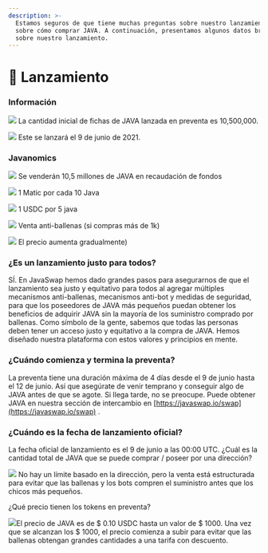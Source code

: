 ```yaml
---
description: >-
  Estamos seguros de que tiene muchas preguntas sobre nuestro lanzamiento y
  sobre cómo comprar JAVA. A continuación, presentamos algunos datos breves
  sobre nuestro lanzamiento.
---
```


# 🚀  Lanzamiento

### Información <a id="info"></a>

​![](https://firebasestorage.googleapis.com/v0/b/gitbook-28427.appspot.com/o/assets%2F-Mgn5KsZA8PO5ZysxMUE%2F-MgppWMUEO8vCg7h7Wug%2F-Mgpst51MWjGqdJ2ATmZ%2FGrupo%201115.png?alt=media&token=8b92d7a1-64b5-4455-8613-1b25941e542e) La cantidad inicial de fichas de JAVA lanzada en preventa es 10,500,000.

​![](https://firebasestorage.googleapis.com/v0/b/gitbook-28427.appspot.com/o/assets%2F-Mgn5KsZA8PO5ZysxMUE%2F-MgppWMUEO8vCg7h7Wug%2F-Mgpst51MWjGqdJ2ATmZ%2FGrupo%201115.png?alt=media&token=8b92d7a1-64b5-4455-8613-1b25941e542e) Este se lanzará el 9 de junio de 2021.

### Javanomics <a id="javanomics"></a>

​![](https://firebasestorage.googleapis.com/v0/b/gitbook-28427.appspot.com/o/assets%2F-Mgn5KsZA8PO5ZysxMUE%2F-MgppWMUEO8vCg7h7Wug%2F-Mgpst51MWjGqdJ2ATmZ%2FGrupo%201115.png?alt=media&token=8b92d7a1-64b5-4455-8613-1b25941e542e) Se venderán 10,5 millones de JAVA en recaudación de fondos

​![](https://firebasestorage.googleapis.com/v0/b/gitbook-28427.appspot.com/o/assets%2F-Mgn5KsZA8PO5ZysxMUE%2F-MgppWMUEO8vCg7h7Wug%2F-Mgpst51MWjGqdJ2ATmZ%2FGrupo%201115.png?alt=media&token=8b92d7a1-64b5-4455-8613-1b25941e542e) 1 Matic por cada 10 Java

​![](https://firebasestorage.googleapis.com/v0/b/gitbook-28427.appspot.com/o/assets%2F-Mgn5KsZA8PO5ZysxMUE%2F-MgppWMUEO8vCg7h7Wug%2F-Mgpst51MWjGqdJ2ATmZ%2FGrupo%201115.png?alt=media&token=8b92d7a1-64b5-4455-8613-1b25941e542e) 1 USDC por 5 java

​![](https://firebasestorage.googleapis.com/v0/b/gitbook-28427.appspot.com/o/assets%2F-Mgn5KsZA8PO5ZysxMUE%2F-MgppWMUEO8vCg7h7Wug%2F-Mgpst51MWjGqdJ2ATmZ%2FGrupo%201115.png?alt=media&token=8b92d7a1-64b5-4455-8613-1b25941e542e) Venta anti-ballenas \(si compras más de 1k\)

​![](https://firebasestorage.googleapis.com/v0/b/gitbook-28427.appspot.com/o/assets%2F-Mgn5KsZA8PO5ZysxMUE%2F-MgppWMUEO8vCg7h7Wug%2F-Mgpst51MWjGqdJ2ATmZ%2FGrupo%201115.png?alt=media&token=8b92d7a1-64b5-4455-8613-1b25941e542e) El precio aumenta gradualmente\)

### ¿Es un lanzamiento justo para todos? <a id="is-it-a-fair-launch-for-everyone"></a>

SÍ. En JavaSwap hemos dado grandes pasos para asegurarnos de que el lanzamiento sea justo y equitativo para todos al agregar múltiples mecanismos anti-ballenas, mecanismos anti-bot y medidas de seguridad, para que los poseedores de JAVA más pequeños puedan obtener los beneficios de adquirir JAVA sin la mayoría de los suministro comprado por ballenas. Como símbolo de la gente, sabemos que todas las personas deben tener un acceso justo y equitativo a la compra de JAVA. Hemos diseñado nuestra plataforma con estos valores y principios en mente.

### ¿Cuándo comienza y termina la preventa? <a id="when-does-the-presale-begin-and-end"></a>

La preventa tiene una duración máxima de 4 días desde el 9 de junio hasta el 12 de junio. Así que asegúrate de venir temprano y conseguir algo de JAVA antes de que se agote. Si llega tarde, no se preocupe. Puede obtener JAVA en nuestra sección de intercambio en [https://javaswap.io/swap](https://javaswap.io/swap) .

### ¿Cuándo es la fecha de lanzamiento oficial? <a id="when-is-the-official-launch-date"></a>

La fecha oficial de lanzamiento es el 9 de junio a las 00:00 UTC. ¿Cuál es la cantidad total de JAVA que se puede comprar / poseer por una dirección?

​![](https://firebasestorage.googleapis.com/v0/b/gitbook-28427.appspot.com/o/assets%2F-Mgn5KsZA8PO5ZysxMUE%2F-MgppWMUEO8vCg7h7Wug%2F-Mgpst51MWjGqdJ2ATmZ%2FGrupo%201115.png?alt=media&token=8b92d7a1-64b5-4455-8613-1b25941e542e) No hay un límite basado en la dirección, pero la venta está estructurada para evitar que las ballenas y los bots compren el suministro antes que los chicos más pequeños.

¿Qué precio tienen los tokens en preventa?

​![](https://firebasestorage.googleapis.com/v0/b/gitbook-28427.appspot.com/o/assets%2F-Mgn5KsZA8PO5ZysxMUE%2F-MgppWMUEO8vCg7h7Wug%2F-Mgpst51MWjGqdJ2ATmZ%2FGrupo%201115.png?alt=media&token=8b92d7a1-64b5-4455-8613-1b25941e542e)El precio de JAVA es de $ 0.10 USDC hasta un valor de $ 1000. Una vez que se alcanzan los $ 1000, el precio comienza a subir para evitar que las ballenas obtengan grandes cantidades a una tarifa con descuento.

